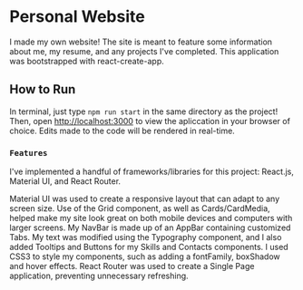 # Personal Website

I made my own website! The site is meant to feature some information about me, my resume, and any projects I've completed. This application was bootstrapped with react-create-app. 

## How to Run

In terminal, just type `npm run start` in the same directory as the project! Then, open [http://localhost:3000](http://localhost:3000) to view the apliccation in 
your browser of choice. Edits made to the code will be rendered in real-time. 

### `Features`

I've implemented a handful of frameworks/libraries for this project: React.js, Material UI, and React Router. 

Material UI was used to create a responsive layout that can adapt to any screen size. Use of the Grid component, as well as Cards/CardMedia, helped make my site look great on both mobile devices and computers with larger screens. My NavBar is made up of an AppBar containing customized Tabs. My text was modified using the Typography component, and I also added Tooltips and Buttons for my Skills and Contacts components. I used CSS3 to style my components, such as adding a fontFamily, boxShadow and hover effects. React Router was used to create a Single Page application, preventing unnecessary refreshing. 







